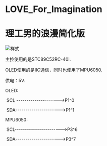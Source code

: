 # LOVE_For_Imagination
# 理工男的浪漫简化版
 ![样式](https://user-images.githubusercontent.com/91003542/136645602-131503d1-b169-420f-8d74-7867048aa077.jpg)

主控使用的是STC89C52RC-40I.

OLED使用的是IIC通信，同时也使用了MPU6050.

供电：5V.

OLED:

​	SCL --------------------->P1^0

​	SDA---------------------->P1^1

MPU6050:

​	SCL----------------------->P3^6

​	SDA---------------------->P3^7

    
